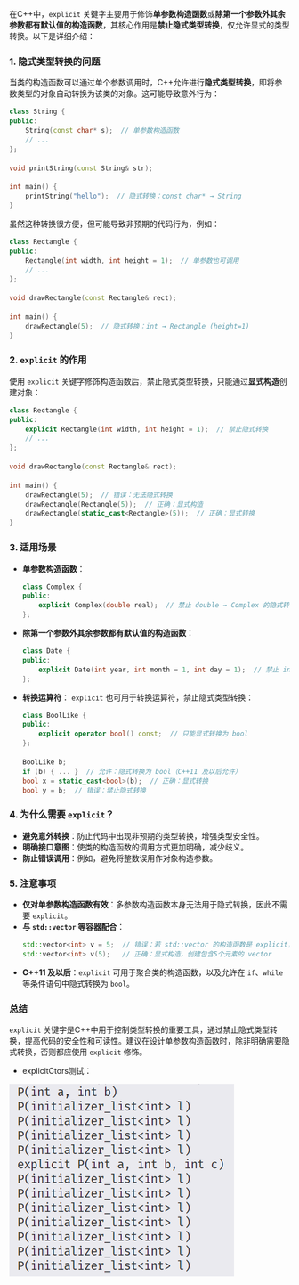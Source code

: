 在C++中，`explicit` 关键字主要用于修饰**单参数构造函数**或**除第一个参数外其余参数都有默认值的构造函数**，其核心作用是**禁止隐式类型转换**，仅允许显式的类型转换。以下是详细介绍：


### **1. 隐式类型转换的问题**
当类的构造函数可以通过单个参数调用时，C++允许进行**隐式类型转换**，即将参数类型的对象自动转换为该类的对象。这可能导致意外行为：

```cpp
class String {
public:
    String(const char* s);  // 单参数构造函数
    // ...
};

void printString(const String& str);

int main() {
    printString("hello");  // 隐式转换：const char* → String
}
```

虽然这种转换很方便，但可能导致非预期的代码行为，例如：

```cpp
class Rectangle {
public:
    Rectangle(int width, int height = 1);  // 单参数也可调用
    // ...
};

void drawRectangle(const Rectangle& rect);

int main() {
    drawRectangle(5);  // 隐式转换：int → Rectangle (height=1)
}
```


### **2. `explicit` 的作用**
使用 `explicit` 关键字修饰构造函数后，禁止隐式类型转换，只能通过**显式构造**创建对象：

```cpp
class Rectangle {
public:
    explicit Rectangle(int width, int height = 1);  // 禁止隐式转换
    // ...
};

void drawRectangle(const Rectangle& rect);

int main() {
    drawRectangle(5);  // 错误：无法隐式转换
    drawRectangle(Rectangle(5));  // 正确：显式构造
    drawRectangle(static_cast<Rectangle>(5));  // 正确：显式转换
}
```


### **3. 适用场景**
- **单参数构造函数**：
  ```cpp
  class Complex {
  public:
      explicit Complex(double real);  // 禁止 double → Complex 的隐式转换
  };
  ```

- **除第一个参数外其余参数都有默认值的构造函数**：
  ```cpp
  class Date {
  public:
      explicit Date(int year, int month = 1, int day = 1);  // 禁止 int → Date 的隐式转换
  };
  ```

- **转换运算符**：
  `explicit` 也可用于转换运算符，禁止隐式类型转换：
  ```cpp
  class BoolLike {
  public:
      explicit operator bool() const;  // 只能显式转换为 bool
  };

  BoolLike b;
  if (b) { ... }  // 允许：隐式转换为 bool（C++11 及以后允许）
  bool x = static_cast<bool>(b);  // 正确：显式转换
  bool y = b;  // 错误：禁止隐式转换
  ```


### **4. 为什么需要 `explicit`？**
- **避免意外转换**：防止代码中出现非预期的类型转换，增强类型安全性。
- **明确接口意图**：使类的构造函数的调用方式更加明确，减少歧义。
- **防止错误调用**：例如，避免将整数误用作对象构造参数。


### **5. 注意事项**
- **仅对单参数构造函数有效**：多参数构造函数本身无法用于隐式转换，因此不需要 `explicit`。
- **与 `std::vector` 等容器配合**：
  ```cpp
  std::vector<int> v = 5;  // 错误：若 std::vector 的构造函数是 explicit，则禁止隐式转换
  std::vector<int> v(5);   // 正确：显式构造，创建包含5个元素的 vector
  ```
- **C++11 及以后**：`explicit` 可用于聚合类的构造函数，以及允许在 `if`、`while` 等条件语句中隐式转换为 `bool`。


### **总结**
`explicit` 关键字是C++中用于控制类型转换的重要工具，通过禁止隐式类型转换，提高代码的安全性和可读性。建议在设计单参数构造函数时，除非明确需要隐式转换，否则都应使用 `explicit` 修饰。


+ explicitCtors测试：

![](image/resultExplicitCtors.png)